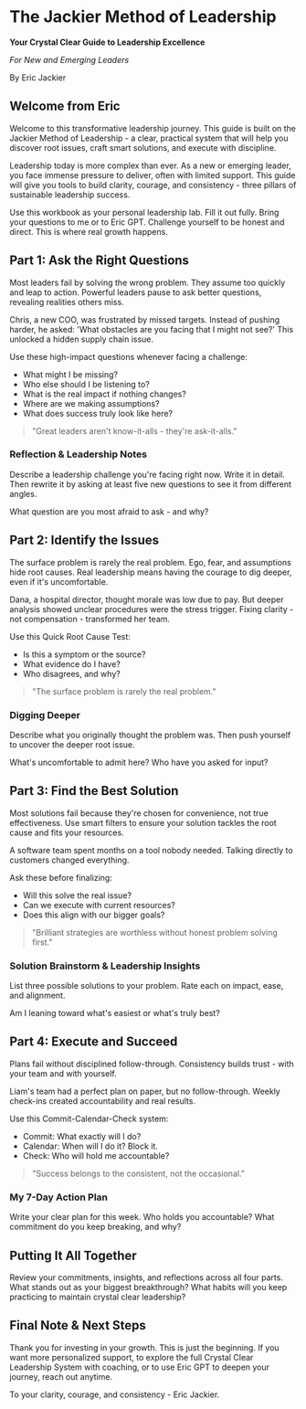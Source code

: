 # The Jackier Method of Leadership

**Your Crystal Clear Guide to Leadership Excellence**

*For New and Emerging Leaders*

By Eric Jackier

## Welcome from Eric

Welcome to this transformative leadership journey. This guide is built on the Jackier Method of Leadership - a clear, practical system that will help you discover root issues, craft smart solutions, and execute with discipline.

Leadership today is more complex than ever. As a new or emerging leader, you face immense pressure to deliver, often with limited support. This guide will give you tools to build clarity, courage, and consistency - three pillars of sustainable leadership success.

Use this workbook as your personal leadership lab. Fill it out fully. Bring your questions to me or to Eric GPT. Challenge yourself to be honest and direct. This is where real growth happens.

## Part 1: Ask the Right Questions

Most leaders fail by solving the wrong problem. They assume too quickly and leap to action. Powerful leaders pause to ask better questions, revealing realities others miss.

Chris, a new COO, was frustrated by missed targets. Instead of pushing harder, he asked: 'What obstacles are you facing that I might not see?' This unlocked a hidden supply chain issue.

Use these high-impact questions whenever facing a challenge:
- What might I be missing?
- Who else should I be listening to?
- What is the real impact if nothing changes?
- Where are we making assumptions?
- What does success truly look like here?

> "Great leaders aren't know-it-alls - they're ask-it-alls."

### Reflection & Leadership Notes

Describe a leadership challenge you're facing right now. Write it in detail. Then rewrite it by asking at least five new questions to see it from different angles.

What question are you most afraid to ask - and why?

## Part 2: Identify the Issues

The surface problem is rarely the real problem. Ego, fear, and assumptions hide root causes. Real leadership means having the courage to dig deeper, even if it's uncomfortable.

Dana, a hospital director, thought morale was low due to pay. But deeper analysis showed unclear procedures were the stress trigger. Fixing clarity - not compensation - transformed her team.

Use this Quick Root Cause Test:
- Is this a symptom or the source?
- What evidence do I have?
- Who disagrees, and why?

> "The surface problem is rarely the real problem."

### Digging Deeper

Describe what you originally thought the problem was. Then push yourself to uncover the deeper root issue.

What's uncomfortable to admit here? Who have you asked for input?

## Part 3: Find the Best Solution

Most solutions fail because they're chosen for convenience, not true effectiveness. Use smart filters to ensure your solution tackles the root cause and fits your resources.

A software team spent months on a tool nobody needed. Talking directly to customers changed everything.

Ask these before finalizing:
- Will this solve the real issue?
- Can we execute with current resources?
- Does this align with our bigger goals?

> "Brilliant strategies are worthless without honest problem solving first."

### Solution Brainstorm & Leadership Insights

List three possible solutions to your problem. Rate each on impact, ease, and alignment.

Am I leaning toward what's easiest or what's truly best?

## Part 4: Execute and Succeed

Plans fail without disciplined follow-through. Consistency builds trust - with your team and with yourself.

Liam's team had a perfect plan on paper, but no follow-through. Weekly check-ins created accountability and real results.

Use this Commit-Calendar-Check system:
- Commit: What exactly will I do?
- Calendar: When will I do it? Block it.
- Check: Who will hold me accountable?

> "Success belongs to the consistent, not the occasional."

### My 7-Day Action Plan

Write your clear plan for this week. Who holds you accountable? What commitment do you keep breaking, and why?

## Putting It All Together

Review your commitments, insights, and reflections across all four parts. What stands out as your biggest breakthrough? What habits will you keep practicing to maintain crystal clear leadership?

## Final Note & Next Steps

Thank you for investing in your growth. This is just the beginning. If you want more personalized support, to explore the full Crystal Clear Leadership System with coaching, or to use Eric GPT to deepen your journey, reach out anytime.

To your clarity, courage, and consistency - Eric Jackier.
